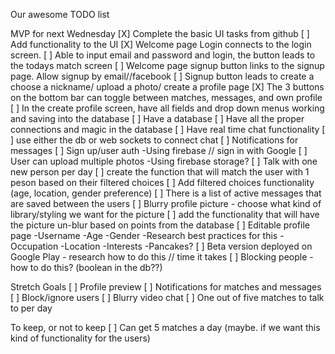 Our awesome TODO list

MVP for next Wednesday
[X] Complete the basic UI tasks from github
[ ] Add functionality to the UI
    [X] Welcome page Login connects to the login screen.
    [ ] Able to input email and password and login, the button leads to the todays match screen
    [ ] Welcome page signup button links to the signup page. Allow signup by email//facebook
    [ ] Signup button leads to create a choose a nickname/ upload a photo/ create a profile page
    [X] The 3 buttons on the bottom bar can toggle between matches, messages, and own profile
    [ ] In the create profile screen, have all fields and drop down menus working and saving into the database
[ ] Have a database
    [ ] Have all the proper connections and magic in the database
[ ] Have real time chat functionality
    [ ] use either the db or web sockets to connect chat
    [ ] Notifications for messages
[ ] Sign up/user auth
    -Using firebase // sign in with Google
[ ] User can upload multiple photos
    -Using firebase storage?
[ ] Talk with one new person per day
    [ ] create the function that will match the user with 1 peson based on their filtered choices
    [ ] Add filtered choices functionality (age, location, gender preference)
    [ ] There is a list of active messages that are saved between the users
[ ] Blurry profile picture
    - choose what kind of library/styling we want for the picture
    [ ] add the functionality that will have the picture un-blur based on points from the database
[ ] Editable profile page
    -Username
    -Age
    -Gender
        -Research best practices for this
    -Occupation
    -Location
    -Interests
    -Pancakes?
[ ] Beta version deployed on Google Play
    - research how to do this // time it takes
[ ] Blocking people
    -how to do this? (boolean in the db??)


Stretch Goals
[ ] Profile preview
[ ] Notifications for matches and messages
[ ] Block/ignore users
[ ] Blurry video chat
[ ] One out of five matches to talk to per day


To keep, or not to keep
[ ] Can get 5 matches a day (maybe. if we want this kind of functionality for the users)
